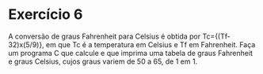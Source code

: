 # Exercício 6
A conversão de graus Fahrenheit para Celsius é obtida por
Tc={(Tf-32)x(5/9)}, em que Tc é a temperatura em Celsius e Tf em
Fahrenheit. Faça um programa C que calcule e que imprima uma
tabela de graus Fahrenheit e graus Celsius, cujos graus variem de
50 a 65, de 1 em 1. 
